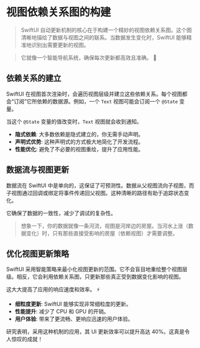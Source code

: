 ﻿# 视图依赖关系图的构建

> SwiftUI 自动更新机制的核心在于构建一个精妙的视图依赖关系图。这个图清晰地描绘了数据与视图之间的联系。当数据发生变化时，SwiftUI 能够精准地识别出需要更新的视图。

> 它就像一个智能导航系统，确保每次更新都高效且准确。 🚀

## 依赖关系的建立

SwiftUI 在视图首次渲染时，会遍历视图层级并建立这些依赖关系。每个视图都会“订阅”它所依赖的数据源。例如，一个 `Text` 视图可能会订阅一个 `@State` 变量。

当这个 `@State` 变量的值改变时，`Text` 视图就会收到通知。

*   **隐式依赖**: 大多数依赖是隐式建立的，你无需手动声明。
*   **声明式优势**: 这种声明式的方式极大地简化了开发流程。
*   **性能优化**: 避免了不必要的视图重绘，提升了应用性能。

## 数据流与视图更新

数据流在 SwiftUI 中是单向的，这保证了可预测性。数据从父视图流向子视图，而子视图通过回调或绑定将事件传递回父视图。这种清晰的路径有助于追踪状态变化。

它确保了数据的一致性，减少了调试的复杂性。

> 想象一下，你的数据就像一条河流，视图是河岸边的房屋。当河水上涨（数据变化）时，只有那些直接受影响的房屋（依赖视图）才需要调整。

## 优化视图更新策略

SwiftUI 采用智能策略来最小化视图更新的范围。它不会盲目地重绘整个视图层级。相反，它会利用依赖关系图，只更新那些真正受到数据变化影响的视图。

这大大提高了应用的响应速度和效率。 ⚡️

*   **细粒度更新**: SwiftUI 能够实现非常细粒度的更新。
*   **性能提升**: 减少了 CPU 和 GPU 的开销。
*   **用户体验**: 带来了更流畅、更响应迅速的用户体验。

研究表明，采用这种机制的应用，其 UI 更新效率可以提升高达 40%。这真是令人惊叹的成就！


